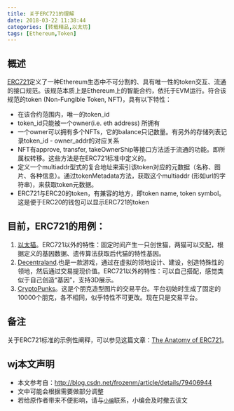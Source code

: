 ```yaml
---
title: 关于ERC721的理解
date: 2018-03-22 11:38:44
categories: [转载精品,以太坊]
tags: [Ethereum,Token]
---
```

## 概述
[ERC721](https://github.com/ethereum/eips/issues/721)定义了一种Ethereum生态中不可分割的、具有唯一性的token交互、流通的接口规范。该规范本质上是Ethereum上的智能合约，依托于EVM运行。符合该规范的token (Non-Fungible Token, NFT)，具有以下特性：  
<!-- more --> 
* 在该合约范围内，唯一的token_id  
* token_id只能被一个owner(i.e. eth address) 所拥有 
* 一个owner可以拥有多个NFTs，它的balance只记数量。有另外的存储列表记录token_id - owner_addr的对应关系  
* NFT有approve, transfer, takeOwnerShip等接口方法适于流通的功能。即所属权转移。这些方法是在ERC721标准中定义的。  
* 定义一个multiaddr型式的复合地址来索引该token对应的元数据（名称、图片、各种信息）。通过tokenMetadata方法，获取这个multiaddr (形如url的字符串)，来获取token元数据。  
* ERC721与ERC20的token，有兼容的地方，即token name, token symbol。这是便于ERC20的钱包可以显示ERC721的token

## 目前，ERC721的用例：  
1. [以太猫](https://www.cryptokitties.co/)。ERC721以外的特性：固定时间产生一只创世猫，两猫可以交配，根据定义的基因数据、遗传算法获取后代猫的特性基因。  
2. [Decentraland](https://decentraland.org/).也是一款游戏，通过在虚拟的领地设计、建设，创造特殊性的领地，然后通过交易提现价值。ERC721以外的特性：可以自己搭配，感觉类似于自己创造“基因”，支持3D展示。
3. [CryptoPunks](https://www.larvalabs.com/cryptopunks)。这是个朋克造型图片的交易平台。平台初始时生成了固定的10000个朋克，各不相同，似乎特性不可更改。现在只是交易平台。

## 备注 
关于ERC721标准的示例性阐释，可以参见这篇文章：[The Anatomy of ERC721](https://medium.com/crypto-currently/the-anatomy-of-erc721-e9db77abfc24)。  

## wj本文声明 
* 本文参考自：http://blog.csdn.net/frozenm/article/details/79406944  
* 文中可能会根据需要做部分调整  
* 若给原作者带来不便影响，请与[`小编`](/about)联系，小编会及时撤去该文